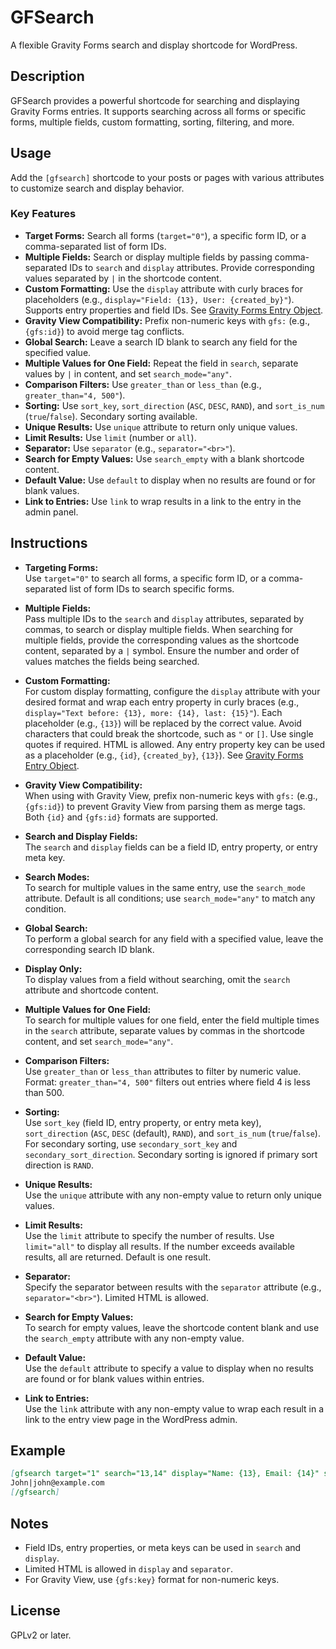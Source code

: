 # GFSearch

A flexible Gravity Forms search and display shortcode for WordPress.

## Description

GFSearch provides a powerful shortcode for searching and displaying Gravity Forms entries. It supports searching across all forms or specific forms, multiple fields, custom formatting, sorting, filtering, and more.

## Usage

Add the `[gfsearch]` shortcode to your posts or pages with various attributes to customize search and display behavior.

### Key Features

- **Target Forms:** Search all forms (`target="0"`), a specific form ID, or a comma-separated list of form IDs.
- **Multiple Fields:** Search or display multiple fields by passing comma-separated IDs to `search` and `display` attributes. Provide corresponding values separated by `|` in the shortcode content.
- **Custom Formatting:** Use the `display` attribute with curly braces for placeholders (e.g., `display="Field: {13}, User: {created_by}"`). Supports entry properties and field IDs. See [Gravity Forms Entry Object](https://docs.gravityforms.com/entry-object/).
- **Gravity View Compatibility:** Prefix non-numeric keys with `gfs:` (e.g., `{gfs:id}`) to avoid merge tag conflicts.
- **Global Search:** Leave a search ID blank to search any field for the specified value.
- **Multiple Values for One Field:** Repeat the field in `search`, separate values by `|` in content, and set `search_mode="any"`.
- **Comparison Filters:** Use `greater_than` or `less_than` (e.g., `greater_than="4, 500"`).
- **Sorting:** Use `sort_key`, `sort_direction` (`ASC`, `DESC`, `RAND`), and `sort_is_num` (`true`/`false`). Secondary sorting available.
- **Unique Results:** Use `unique` attribute to return only unique values.
- **Limit Results:** Use `limit` (number or `all`).
- **Separator:** Use `separator` (e.g., `separator="<br>"`).
- **Search for Empty Values:** Use `search_empty` with a blank shortcode content.
- **Default Value:** Use `default` to display when no results are found or for blank values.
- **Link to Entries:** Use `link` to wrap results in a link to the entry in the admin panel.

## Instructions

- **Targeting Forms:**  
    Use `target="0"` to search all forms, a specific form ID, or a comma-separated list of form IDs to search specific forms.

- **Multiple Fields:**  
    Pass multiple IDs to the `search` and `display` attributes, separated by commas, to search or display multiple fields. When searching for multiple fields, provide the corresponding values as the shortcode content, separated by a `|` symbol. Ensure the number and order of values matches the fields being searched.

- **Custom Formatting:**  
    For custom display formatting, configure the `display` attribute with your desired format and wrap each entry property in curly braces (e.g., `display="Text before: {13}, more: {14}, last: {15}"`). Each placeholder (e.g., `{13}`) will be replaced by the correct value. Avoid characters that could break the shortcode, such as `"` or `[]`. Use single quotes if required. HTML is allowed. Any entry property key can be used as a placeholder (e.g., `{id}`, `{created_by}`, `{13}`). See [Gravity Forms Entry Object](https://docs.gravityforms.com/entry-object/).

- **Gravity View Compatibility:**  
    When using with Gravity View, prefix non-numeric keys with `gfs:` (e.g., `{gfs:id}`) to prevent Gravity View from parsing them as merge tags. Both `{id}` and `{gfs:id}` formats are supported.

- **Search and Display Fields:**  
    The `search` and `display` fields can be a field ID, entry property, or entry meta key.

- **Search Modes:**  
    To search for multiple values in the same entry, use the `search_mode` attribute. Default is all conditions; use `search_mode="any"` to match any condition.

- **Global Search:**  
    To perform a global search for any field with a specified value, leave the corresponding search ID blank.

- **Display Only:**  
    To display values from a field without searching, omit the `search` attribute and shortcode content.

- **Multiple Values for One Field:**  
    To search for multiple values for one field, enter the field multiple times in the `search` attribute, separate values by commas in the shortcode content, and set `search_mode="any"`.

- **Comparison Filters:**  
    Use `greater_than` or `less_than` attributes to filter by numeric value. Format: `greater_than="4, 500"` filters out entries where field 4 is less than 500.

- **Sorting:**  
    Use `sort_key` (field ID, entry property, or entry meta key), `sort_direction` (`ASC`, `DESC` (default), `RAND`), and `sort_is_num` (`true`/`false`). For secondary sorting, use `secondary_sort_key` and `secondary_sort_direction`. Secondary sorting is ignored if primary sort direction is `RAND`.

- **Unique Results:**  
    Use the `unique` attribute with any non-empty value to return only unique values.

- **Limit Results:**  
    Use the `limit` attribute to specify the number of results. Use `limit="all"` to display all results. If the number exceeds available results, all are returned. Default is one result.

- **Separator:**  
    Specify the separator between results with the `separator` attribute (e.g., `separator="<br>"`). Limited HTML is allowed.

- **Search for Empty Values:**  
    To search for empty values, leave the shortcode content blank and use the `search_empty` attribute with any non-empty value.

- **Default Value:**  
    Use the `default` attribute to specify a value to display when no results are found or for blank values within entries.

- **Link to Entries:**  
    Use the `link` attribute with any non-empty value to wrap each result in a link to the entry view page in the WordPress admin.

## Example

```markdown
[gfsearch target="1" search="13,14" display="Name: {13}, Email: {14}" search_mode="all" limit="5" separator="<br>" default="No results found"]
John|john@example.com
[/gfsearch]
```

## Notes

- Field IDs, entry properties, or meta keys can be used in `search` and `display`.
- Limited HTML is allowed in `display` and `separator`.
- For Gravity View, use `{gfs:key}` format for non-numeric keys.

## License

GPLv2 or later.